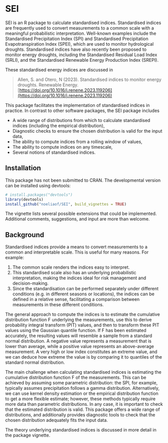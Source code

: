 # SEI

SEI is an R package to calculate standardised indices. Standardised indices are frequently used to convert measurements to a common scale with a meaningful probabilistic interpretation. Well-known examples include the Standardised Precipitation Index (SPI) and Standardised Precipitation Evapotranspiration Index (SPEI), which are used to monitor hydrological droughts. Standardised indices have also recently been proposed to monitor energy droughts, including the Standardised Residual Load Index (SRLI), and the Standardised Renewable Energy Production Index (SREPI). 

These standardised energy indices are discussed in
> Allen, S. and Otero, N (2023). 
> Standardised indices to monitor energy droughts.
> Renewable Energy.
> [https://doi.org/10.1016/j.renene.2023.119206](https://doi.org/10.1016/j.renene.2023.119206)

This package facilitates the implementation of standardised indices in practice. In contrast to other software packages, the SEI package includes 
  - A wide range of distributions from which to calculate standardised indices (including the empirical distribution),
  - Diagnostic checks to ensure the chosen distribution is valid for the input data,
  - The ability to compute indices from a rolling window of values,
  - The ability to compute indices on any timescale,
  - Several notions of standardised indices.
  
## Installation

This package has not been submitted to CRAN. The developmental version can be installed using devtools:
```r
# install.packages("devtools")
library(devtools)
install_github("noeliaof/SEI", build_vignettes = TRUE)
```
The vignette lists several possible extensions that could be implemented. Additional comments, suggestions, and input are more than welcome.

## Background

Standardised indices provide a means to convert measurements to a common and interpretable scale. This is useful for many reasons. For example:
1) The common scale renders the indices easy to interpret. 
2) This standardised scale also has an underlying probabilistic interpretation, making the indices ideal for risk management and decision-making. 
3) Since the standardisation can be performed separately under different conditions (e.g. in different seasons or locations), the indices can be defined in a relative sense, facilitating a comparison between measurements in these different conditions. 

The general approach to compute the indices is to estimate the cumulative distribution function F underlying the measurements, use this to derive probability integral transform (PIT) values, and then to transform these PIT values using the Gaussian quantile function. If F has been estimated accurately, the resulting values will resemble a sample from a standard normal distribution. A negative value represents a measurement that is lower than average, while a positive value represents an above-average measurement. A very high or low index constitutes an extreme value, and we can deduce how extreme the value is by comparing it to quantiles of the standard normal distribution. 

The main challenge when calculating standardised indices is estimating the cumulative distribution function F of the measurements. This can be achieved by assuming some parametric distribution: the SPI, for example, typically assumes precipitation follows a gamma distribution. Alternatively, we can use kernel density estimation or the empirical distribution function to get a more flexible estimate; however, these methods typically require more data than parametric distributions. In any case, it is important to check that the estimated distribution is valid. This package offers a wide range of distributions, and additionally provides diagnostic tools to check that the chosen distribution adequately fits the input data. 

The theory underlying standardised indices is discussed in more detail in the package vignette.
